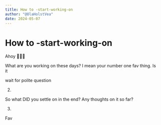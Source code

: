 ```yaml
---
title: How to -start-working-on
author: "@OlaHolstVea"
date: 2024-05-07
---
```



# How to -start-working-on



Ahoy 🥳🏴‍☠️

What are you working on these days?
I mean your number one fav thing.
Is it

wait for polite question


2.
So what DID you settle on in the end?
Any thoughts on it so far?


3.
Fav
